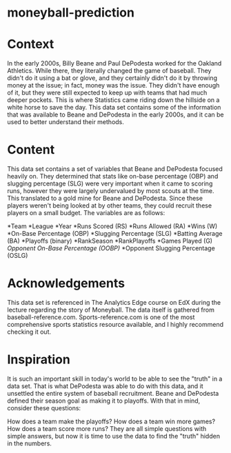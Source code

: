 # moneyball-prediction

# Context
In the early 2000s, Billy Beane and Paul DePodesta worked for the Oakland Athletics. While there, they literally changed the game of baseball. They didn't do it using a bat or glove, and they certainly didn't do it by throwing money at the issue; in fact, money was the issue. They didn't have enough of it, but they were still expected to keep up with teams that had much deeper pockets. This is where Statistics came riding down the hillside on a white horse to save the day. This data set contains some of the information that was available to Beane and DePodesta in the early 2000s, and it can be used to better understand their methods.

# Content
This data set contains a set of variables that Beane and DePodesta focused heavily on. They determined that stats like on-base percentage (OBP) and slugging percentage (SLG) were very important when it came to scoring runs, however they were largely undervalued by most scouts at the time. This translated to a gold mine for Beane and DePodesta. Since these players weren't being looked at by other teams, they could recruit these players on a small budget. The variables are as follows:

*Team
*League
*Year
*Runs Scored (RS)
*Runs Allowed (RA)
*Wins (W)
*On-Base Percentage (OBP)
*Slugging Percentage (SLG)
*Batting Average (BA)
*Playoffs (binary)
*RankSeason
*RankPlayoffs
*Games Played (G)
*Opponent On-Base Percentage (OOBP)*
*Opponent Slugging Percentage (OSLG)

# Acknowledgements
This data set is referenced in The Analytics Edge course on EdX during the lecture regarding the story of Moneyball.
The data itself is gathered from baseball-reference.com.
Sports-reference.com is one of the most comprehensive sports statistics resource available, and I highly recommend checking it out.

# Inspiration
It is such an important skill in today's world to be able to see the "truth" in a data set. That is what DePodesta was able to do with this data, and it unsettled the entire system of baseball recruitment. Beane and DePodesta defined their season goal as making it to playoffs. With that in mind, consider these questions:

How does a team make the playoffs?
How does a team win more games?
How does a team score more runs?
They are all simple questions with simple answers, but now it is time to use the data to find the "truth" hidden in the numbers.
